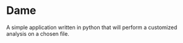# Dame
A simple application written in python that will perform a customized analysis on a chosen file.
